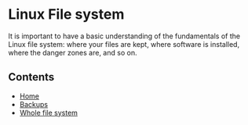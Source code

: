 # Linux File system

It is important to have a basic understanding of the fundamentals of the Linux file system: where your files are kept, where software is installed, where the danger zones are, and so on.

## Contents

- [Home](home.md)
- [Backups](backup.md)
- [Whole file system](whole-filesystem.md)
